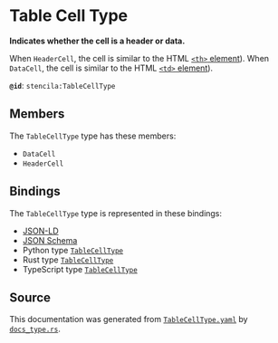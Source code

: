 # Table Cell Type

**Indicates whether the cell is a header or data.**

When `HeaderCell`, the cell is similar to the HTML [`<th>` element](https://developer.mozilla.org/en-US/docs/Web/HTML/Element/th)).
When `DataCell`, the cell is similar to the HTML [`<td>` element](https://developer.mozilla.org/en-US/docs/Web/HTML/Element/td)).


**`@id`**: `stencila:TableCellType`

## Members

The `TableCellType` type has these members:

- `DataCell`
- `HeaderCell`

## Bindings

The `TableCellType` type is represented in these bindings:

- [JSON-LD](https://stencila.org/TableCellType.jsonld)
- [JSON Schema](https://stencila.org/TableCellType.schema.json)
- Python type [`TableCellType`](https://github.com/stencila/stencila/blob/main/python/python/stencila/types/table_cell_type.py)
- Rust type [`TableCellType`](https://github.com/stencila/stencila/blob/main/rust/schema/src/types/table_cell_type.rs)
- TypeScript type [`TableCellType`](https://github.com/stencila/stencila/blob/main/ts/src/types/TableCellType.ts)

## Source

This documentation was generated from [`TableCellType.yaml`](https://github.com/stencila/stencila/blob/main/schema/TableCellType.yaml) by [`docs_type.rs`](https://github.com/stencila/stencila/blob/main/rust/schema-gen/src/docs_type.rs).
